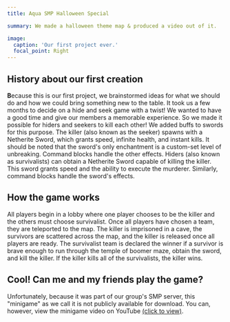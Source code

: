 ```yaml
---
title: Aqua SMP Halloween Special

summary: We made a halloween theme map & produced a video out of it.

image:
  caption: 'Our first project ever.'
  focal_point: Right
---
```


## History about our first creation

**B**ecause this is our first project, we brainstormed ideas for what we should do and how we could bring something new to the table. It took us a few months to decide on a hide and seek game with a twist! We wanted to have a good time and give our members a memorable experience. So we made it possible for hiders and seekers to kill each other! We added buffs to swords for this purpose. The killer (also known as the seeker) spawns with a Netherite Sword, which grants speed, infinite health, and instant kills. It should be noted that the sword's only enchantment is a custom-set level of unbreaking. Command blocks handle the other effects. Hiders (also known as survivalists) can obtain a Netherite Sword capable of killing the killer. This sword grants speed and the ability to execute the murderer. Similarly, command blocks handle the sword's effects.

## How the game works
All players begin in a lobby where one player chooses to be the killer and the others must choose survivalist. Once all players have chosen a team, they are teleported to the map. The killer is imprisoned in a cave, the survivors are scattered across the map, and the killer is released once all players are ready. The survivalist team is declared the winner if a survivor is brave enough to run through the temple of boomer maze, obtain the sword, and kill the killer. If the killer kills all of the survivalists, the killer wins.

## Cool! Can me and my friends play the game?

Unfortunately, because it was part of our group's SMP server, this "minigame" as we call it is not publicly available for download. You can, however, view the minigame video on YouTube [(click to view)](https://www.youtube.com/watch?v=E-iV5p-HBD8).
